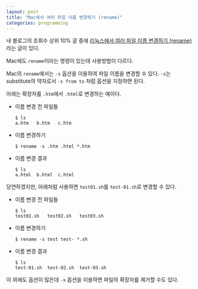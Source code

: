 ```yaml
---
layout: post
title: "Mac에서 여러 파일 이름 변경하기 (rename)"
categories: programming
---
```


내 블로그의 조회수 상위 10% 글 중에 [리눅스에서 여러 파일 이름 변경하기 (rename)](/2014/03/05/linux-rename.html)라는 글이 있다.

Mac에도 `rename`이라는 명령이 있는데 사용방법이 다르다.

Mac의 `rename`에서는 `-s` 옵션을 이용하여 파일 이름을 변경할 수 있다. `-s`는 substitute의 약자로서 `-s from to` 처럼 옵션을 지정하면 된다.

아래는 확장자를 `.htm`에서 `.html`로 변경하는 예이다.

- 이름 변경 전 파일들
    ```console
    $ ls
    a.htm   b.htm   c.htm
    ```
- 이름 변경하기
    ```console
    $ rename -s .htm .html *.htm
    ```
- 이름 변경 결과
    ```console
    $ ls
    a.html  b.html  c.html
    ```

당연하겠지만, 아래처럼 사용하면 `test01.sh`를 `test-01.sh`로 변경할 수 있다.

- 이름 변경 전 파일들
    ```console
    $ ls
    test01.sh   test02.sh   test03.sh
    ```
- 이름 변경하기
    ```console
    $ rename -s test test- *.sh
    ```
- 이름 변경 결과
    ```console
    $ ls
    test-01.sh  test-02.sh  test-03.sh
    ```

이 외에도 옵션이 많은데 `-x` 옵션을 이용하면 파일의 확장자를 제거할 수도 있다.
